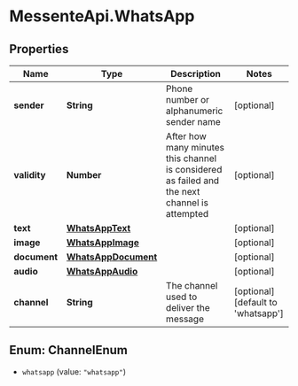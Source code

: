 # MessenteApi.WhatsApp

## Properties
Name | Type | Description | Notes
------------ | ------------- | ------------- | -------------
**sender** | **String** | Phone number or alphanumeric sender name | [optional] 
**validity** | **Number** | After how many minutes this channel is   considered as failed and the next channel is attempted | [optional] 
**text** | [**WhatsAppText**](WhatsAppText.md) |  | [optional] 
**image** | [**WhatsAppImage**](WhatsAppImage.md) |  | [optional] 
**document** | [**WhatsAppDocument**](WhatsAppDocument.md) |  | [optional] 
**audio** | [**WhatsAppAudio**](WhatsAppAudio.md) |  | [optional] 
**channel** | **String** | The channel used to deliver the message | [optional] [default to &#39;whatsapp&#39;]


<a name="ChannelEnum"></a>
## Enum: ChannelEnum


* `whatsapp` (value: `"whatsapp"`)




